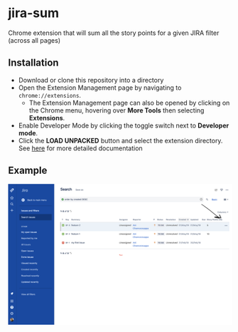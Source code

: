 # jira-sum
Chrome extension that will sum all the story points for a given JIRA filter (across all pages)

## Installation
* Download or clone this repository into a directory
* Open the Extension Management page by navigating to `chrome://extensions`.
  * The Extension Management page can also be opened by clicking on the Chrome menu, hovering over **More Tools** then selecting **Extensions**.
* Enable Developer Mode by clicking the toggle switch next to **Developer mode**.
* Click the **LOAD UNPACKED** button and select the extension directory.
See [here](https://developer.chrome.com/extensions/getstarted#manifest) for more detailed documentation

## Example
![Alt text](screenshot.png?raw=true "Optional Title")